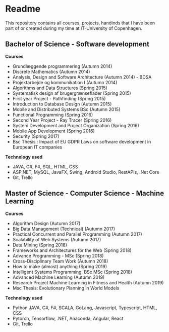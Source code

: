 # Readme
This repository contains all courses, projects, handinds that I have been part of or created during my time at IT-University of Copenhagen.

## Bachelor of Science - Software development

**Courses**
- Grundlæggende programmering (Autumn 2014)
- Discrete Mathematics (Autumn 2014)
- Analysis, Design and Software Architecture (Autumn 2014) - BDSA
- Projektarbejde og kommunikation I (Autumn 2014)
- Algorithms and Data Structures (Spring 2015)
- Systematisk design af brugergrænseflader (Spring 2015)
- First year Project - Pathfinding (Spring 2015)
- Introduction to Database Design (Autumn 2015)
- Mobile and Distributed Systems BSc (Autumn 2015)
- Functional Programming (Spring 2016)
- Second Year Project - Ray Tracer (Spring 2016)
- System Development and Project Organization (Spring 2016)
- Mobile App Development (Spring 2016)
- Security (Spring 2017)
- Bsc Thesis : Impact of EU GDPR Laws on software development in European IT companies 
  
**Technology used**
- JAVA, C#, F#, SQL, HTML, CSS
- ASP.NET, MySQL, JavaFX, Swing, Android Studio, RestAPIs, .Net Core
- Git, Trello

## Master of Science - Computer Science - Machine Learning

**Courses**

- Algorithm Design (Autumn 2017)
- Big Data Management (Technical) (Autumn 2017)
- Practical Concurrent and Parallel Programming (Autumn 2017)
- Scalability of Web Systems (Autumn 2017)
- Data Mining (Spring 2018)
- Frameworks and Architectures for the Web (Spring 2018)
- Advance Programming - MSc (Spring 2018)
- Cross-Disciplinary Team Work (Autumn 2018)
- How to make (almost) anything (Spring 2019)
- Intelligent Systems Programming, BSc  MSc (Spring 2018)
- Advanced Machine Learning (Autumn 2019)
- Research Project Machine Learning in Fitness and Health (Autumn 2019)
- Msc Thesis: Evolutionary Planning in World Models

**Technology used**
- Python JAVA, C#, F#, SCALA, GoLang, Javascript, Typescript, HTML, CSS 
- Pytorch, Tensorflow, .NET, Anaconda, Angular, React
- Git, Trello
